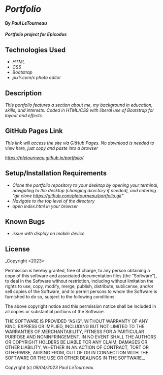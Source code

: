 # _Portfolio_

#### By _**Paul LeTourneau**_

#### _Portfolio project for Epicodus_

## Technologies Used

* _HTML_
* _CSS_
* _Bootstrap_
* _pixlr.com/x photo editor_

## Description

_This portfolio features a section about me, my background in education, skills, and interests. Coded in HTML/CSS with liberal use of Bootstrap for layout and effects_

## GitHub Pages Link

_This link will access the site via GitHub Pages. No download is needed to view here, just copy and paste into a browser_

_https://pletourneau.github.io/portfolio/_

## Setup/Installation Requirements

* _Clone the portfolio repository to your desktop by opening your terminal, navigating to the desktop (changing directory if needed), and entering "git clone https://github.com/pletourneau/portfolio.git"_
* _Navigate to the top level of the directory_
* _open index.html in your browser_


## Known Bugs

* _issue with display on mobile device_


## License

_Copyright <2023> <Paul LeTourneau>

Permission is hereby granted, free of charge, to any person obtaining a copy of this software and associated documentation files (the “Software”), to deal in the Software without restriction, including without limitation the rights to use, copy, modify, merge, publish, distribute, sublicense, and/or sell copies of the Software, and to permit persons to whom the Software is furnished to do so, subject to the following conditions:

The above copyright notice and this permission notice shall be included in all copies or substantial portions of the Software.

THE SOFTWARE IS PROVIDED “AS IS”, WITHOUT WARRANTY OF ANY KIND, EXPRESS OR IMPLIED, INCLUDING BUT NOT LIMITED TO THE WARRANTIES OF MERCHANTABILITY, FITNESS FOR A PARTICULAR PURPOSE AND NONINFRINGEMENT. IN NO EVENT SHALL THE AUTHORS OR COPYRIGHT HOLDERS BE LIABLE FOR ANY CLAIM, DAMAGES OR OTHER LIABILITY, WHETHER IN AN ACTION OF CONTRACT, TORT OR OTHERWISE, ARISING FROM, OUT OF OR IN CONNECTION WITH THE SOFTWARE OR THE USE OR OTHER DEALINGS IN THE SOFTWARE._

Copyright (c) _08/04/2023_ _Paul LeTourneau_